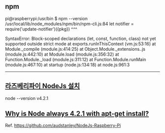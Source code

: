 ## npm 

pi@raspberrypi:/usr/bin $ npm --version
/usr/local/lib/node_modules/npm/bin/npm-cli.js:84
      let notifier = require('update-notifier')({pkg})
      ^^^

SyntaxError: Block-scoped declarations (let, const, function, class) not yet supported outside strict mode
    at exports.runInThisContext (vm.js:53:16)
    at Module._compile (module.js:414:25)
    at Object.Module._extensions..js (module.js:442:10)
    at Module.load (module.js:356:32)
    at Function.Module._load (module.js:311:12)
    at Function.Module.runMain (module.js:467:10)
    at startup (node.js:134:18)
    at node.js:961:3

----------
## [라즈베리파이 NodeJs 설치](https://blog.xcoda.net/99)
node --version
v4.2.1

## [Why is Node always 4.2.1 with apt-get install?](https://www.raspberrypi.org/forums/viewtopic.php?t=205323)

Ref. https://github.com/audstanley/NodeJs-Raspberry-Pi


